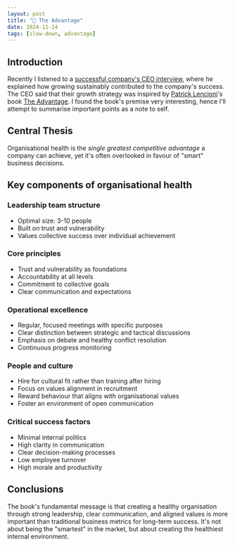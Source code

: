 ```yaml
---
layout: post
title: "💪 The Advantage"
date: 2024-11-14
tags: [slow-down, advantage]
---
```

<!--more-->

## Introduction
Recently I listened to a [successful company's CEO interview](https://saasscalingsecrets.buzzsprout.com/2172375/episodes/15926541-why-slower-growth-could-be-your-fast-track-to-success-with-roan-lavery-ceo-of-freeagent), where he explained how growing sustainably contributed to the company's success. The CEO said that their growth strategy was inspired by [Patrick Lencioni](https://www.tablegroup.com/pat/)'s book [The Advantage](https://www.tablegroup.com/product/the-advantage/). I found the book's premise very interesting, hence I'll attempt to summarise important points as a note to self.   

## Central Thesis
Organisational health is the _single greatest competitive advantage_ a company can achieve, yet it's often overlooked in favour of "smart" business decisions.

## Key components of organisational health
### Leadership team structure
- Optimal size: 3-10 people
- Built on trust and vulnerability
- Values collective success over individual achievement

### Core principles
- Trust and vulnerability as foundations
- Accountability at all levels
- Commitment to collective goals
- Clear communication and expectations

### Operational excellence
- Regular, focused meetings with specific purposes
- Clear distinction between strategic and tactical discussions
- Emphasis on debate and healthy conflict resolution
- Continuous progress monitoring

### People and culture
- Hire for cultural fit rather than training after hiring
- Focus on values alignment in recruitment
- Reward behaviour that aligns with organisational values
- Foster an environment of open communication

### Critical success factors
- Minimal internal politics
- High clarity in communication
- Clear decision-making processes
- Low employee turnover
- High morale and productivity

## Conclusions
The book's fundamental message is that creating a healthy organisation through strong leadership, clear communication, and aligned values is more important than traditional business metrics for long-term success. It's not about being the "smartest" in the market, but about creating the healthiest internal environment.

